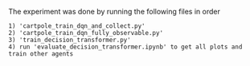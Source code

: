 The experiment was done by running the following files in order

    1) 'cartpole_train_dqn_and_collect.py'
    2) 'cartpole_train_dqn_fully_observable.py'
    3) 'train_decision_transformer.py'
    4) run 'evaluate_decision_transformer.ipynb' to get all plots and train other agents


    